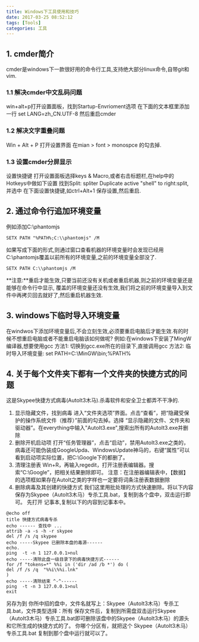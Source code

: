 ```yaml
---
title: Windows下工具使用和技巧
date: 2017-03-25 08:52:12
tags: [Tools]
categories: 工具
---
```

## 1. cmder简介
cmder是windows下一款很好用的命令行工具,支持绝大部分linux命令,自带git和vim.

### 1.1 解决cmder中文乱码问题
win+alt+p打开设置面板，找到Startup-Envrioment选项
在下面的文本框里添加一行 set LANG=zh_CN.UTF-8
然后重启cmder

### 1.2 解决文字重叠问题
Win + Alt + P 打开设置界面 
在mian > font > monospce 的勾去掉.

### 1.3 设置cmder分屏显示
设置快捷键
打开设置面板选择keys & Macro,或者右击标题栏,在help中的Hotkeys中做如下设置
找到Split: spliter Duplicate active "shell" to right:split,并选中
在下面设置快捷键,如ctrl+Alt+1
保存设置,然后重启.

## 2. 通过命令行追加环境变量
例如添加C:\phantomjs
```
SETX PATH "%PATH%;C:\\phantomjs" /M
```
如果写成下面的形式,则通过窗口查看机器的环境变量时会发现已经用C:\\phantomjs覆盖以前所有的环境变量,之前的环境变量全部没了.
```
SETX PATH C:\\phantomjs /M
```
**注意:**重启才能生效,只要当前还没有关机或者重启机器,则之前的环境变量还是能够在命令行中显示,
覆盖的环境变量还没有生效,我们将之前的环境变量导入到文件中再拷贝回去就好了,然后重启机器生效.

## 3. windows下临时导入环境变量
在windwos下添加环境变量后,不会立刻生效,必须要重启电脑后才能生效.有的时候不想重启电脑或者不能重启电脑该如何做呢?
例如:在windows下安装了MingW编译器,想要使用gcc
方法1: 切换到gcc.exe所在的目录下,直接调用gcc
方法2: 临时导入环境变量: set PATH=C:\MinGW\bin;%PATH%


## 4. 关于每个文件夹下都有一个文件夹的快捷方式的问题
这是Skypee快捷方式病毒(AutoIt3木马).杀毒软件和安全卫士都弄不干净的.
1. 显示隐藏文件，找到病毒
进入“文件夹选项”界面。点击“查看”，把“隐藏受保护的操作系统文件（推荐）”前面的勾去掉。选择 “显示隐藏的文件、文件夹和驱动器”。在everything中输入"AutoIt3.exe",搜索出所有的AutoIt3.exe并删除
3. 删除开机启动项
打开“任务管理器”，点击“启动”，禁用AutoIt3.exe之类的，病毒还可能伪装成GoogleUpda、WindowsUpdate神马的，右键“属性”可以看到启动项实际位置，把C:\Google下的都删了。
4. 清理注册表
Win+R，再输入regedit，打开注册表编辑器。搜索“C:\Google”，把相关结果删除即可。
注意：在注册器编辑表中，【数据】的选项框如果存在AutoIt之类的字样也一定要将词条注册表数据删除
5. 删除病毒及其创建的快捷方式
我们这里用批处理的方式快速删除。将以下内容保存为Skypee（AutoIt3木马）专杀工具.bat，复制到各个盘中，双击运行即可。
先打开 记事本,复制以下的内容到记事本中。
```
@echo off
title 快捷方式病毒专杀
echo ------ 查找中 ...
attrib -a -s -h -r skypee
del /f /s /q skypee
echo -----Skypee 已删除本盘的毒源------
echo.
ping  -t -n 1 127.0.0.1>nul
echo -----清除此盘一级目录下的病毒快捷方式------
for /f "tokens=*" %%i in ('dir /ad /b *') do (
del /f /s /q  "%%i\%%i.lnk"
)
echo -----清除结束 ^-^------
ping  -t -n 3 127.0.0.1>nul
exit
```
另存为到 你所中招的盘中，文件名就写上：Skypee（AutoIt3木马）专杀工具.bat，文件类型选择：所有
保存文件后，复制到所需盘双击运行Skypee（AutoIt3木马）专杀工具.bat即可删除该盘中的Skypee（AutoIt3木马）的源头和它所生成的快捷方式的了。
 你哪个分区有，就把这个 Skypee（AutoIt3木马）专杀工具.bat 复制到那个盘中运行就可以了。

